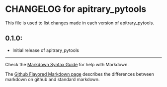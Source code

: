 # CHANGELOG for apitrary_pytools

This file is used to list changes made in each version of apitrary_pytools.

## 0.1.0:

* Initial release of apitrary_pytools

- - - 
Check the [Markdown Syntax Guide](http://daringfireball.net/projects/markdown/syntax) for help with Markdown.

The [Github Flavored Markdown page](http://github.github.com/github-flavored-markdown/) describes the differences between markdown on github and standard markdown.
